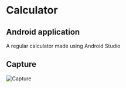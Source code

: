 # Calculator
## Android application
A regular calculator made using Android Studio

## Capture
![Capture](https://github.com/1langit/Calculator/assets/126531063/8f3b5d8b-83f6-4048-9c63-af8d0c547c51)
